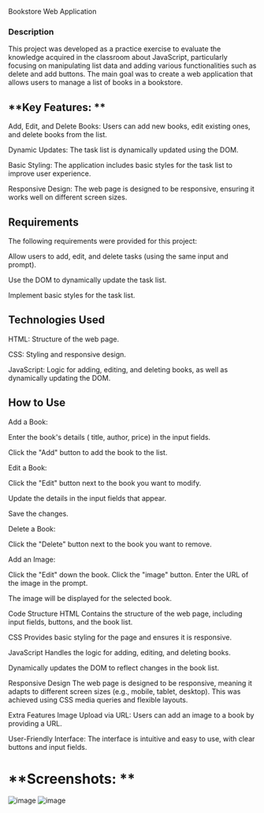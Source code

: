 Bookstore Web Application
### **Description**
This project was developed as a practice exercise to evaluate the knowledge acquired in the classroom about JavaScript, particularly focusing on manipulating list data and adding various functionalities such as delete and add buttons. The main goal was to create a web application that allows users to manage a list of books in a bookstore.

## **Key Features: **
Add, Edit, and Delete Books: Users can add new books, edit existing ones, and delete books from the list.

Dynamic Updates: The task list is dynamically updated using the DOM.

Basic Styling: The application includes basic styles for the task list to improve user experience.

Responsive Design: The web page is designed to be responsive, ensuring it works well on different screen sizes.

## **Requirements**
The following requirements were provided for this project:

Allow users to add, edit, and delete tasks (using the same input and prompt).

Use the DOM to dynamically update the task list.

Implement basic styles for the task list.

## **Technologies Used**
HTML: Structure of the web page.

CSS: Styling and responsive design.

JavaScript: Logic for adding, editing, and deleting books, as well as dynamically updating the DOM.

## **How to Use**
Add a Book:

Enter the book's details ( title, author, price) in the input fields.

Click the "Add" button to add the book to the list.

Edit a Book:

Click the "Edit" button next to the book you want to modify.

Update the details in the input fields that appear.

Save the changes.

Delete a Book:

Click the "Delete" button next to the book you want to remove.

Add an Image:

Click the "Edit" down the book.
Click the "image" button.
Enter the URL of the image in the prompt.

The image will be displayed for the selected book.

Code Structure
HTML
Contains the structure of the web page, including input fields, buttons, and the book list.

CSS
Provides basic styling for the page and ensures it is responsive.

JavaScript
Handles the logic for adding, editing, and deleting books.

Dynamically updates the DOM to reflect changes in the book list.

Responsive Design
The web page is designed to be responsive, meaning it adapts to different screen sizes (e.g., mobile, tablet, desktop). This was achieved using CSS media queries and flexible layouts.

Extra Features
Image Upload via URL: Users can add an image to a book by providing a URL.

User-Friendly Interface: The interface is intuitive and easy to use, with clear buttons and input fields.

# **Screenshots: **
![image](https://github.com/user-attachments/assets/b35f2c0e-19d9-4963-949d-a7a87089294c)
![image](https://github.com/user-attachments/assets/dfc33390-aa44-4809-a091-3193bf9c6877)

